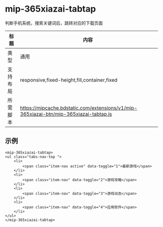 ﻿
# mip-365xiazai-tabtap

判断手机系统，搜索关键词后，跳转对应的下载页面

标题|内容
----|----
类型|通用
支持布局|responsive,fixed-height,fill,container,fixed
所需脚本|https://mipcache.bdstatic.com/extensions/v1/mip-365xiazai-btn/mip-365xiazai-tabtap.js


## 示例

```
<mip-365xiazai-tabtap>
<ul class="tabs-nav-top ">
	<li>
		<span class="item-nav active" data-toggle="1">最新游戏</span>
	</li>
	<li>
		<span class="item-nav" data-toggle="2">游戏攻略</span>
	</li>
	<li>
		<span class="item-nav" data-toggle="3">游戏动态</span>
	</li>
	<li>
		<span class="item-nav" data-toggle="4">应用软件</span>
	</li>
</ul>
</mip-365xiazai-tabtap>
